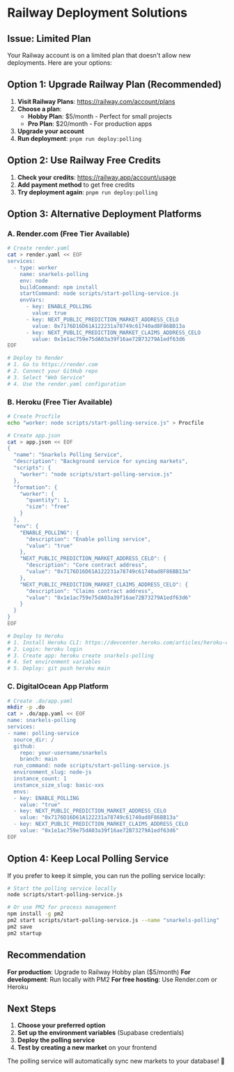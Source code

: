 # Railway Deployment Solutions

## Issue: Limited Plan

Your Railway account is on a limited plan that doesn't allow new deployments. Here are your options:

## Option 1: Upgrade Railway Plan (Recommended)

1. **Visit Railway Plans**: https://railway.com/account/plans
2. **Choose a plan**:
   - **Hobby Plan**: $5/month - Perfect for small projects
   - **Pro Plan**: $20/month - For production apps
3. **Upgrade your account**
4. **Run deployment**: `pnpm run deploy:polling`

## Option 2: Use Railway Free Credits

1. **Check your credits**: https://railway.app/account/usage
2. **Add payment method** to get free credits
3. **Try deployment again**: `pnpm run deploy:polling`

## Option 3: Alternative Deployment Platforms

### A. Render.com (Free Tier Available)

```bash
# Create render.yaml
cat > render.yaml << EOF
services:
  - type: worker
    name: snarkels-polling
    env: node
    buildCommand: npm install
    startCommand: node scripts/start-polling-service.js
    envVars:
      - key: ENABLE_POLLING
        value: true
      - key: NEXT_PUBLIC_PREDICTION_MARKET_ADDRESS_CELO
        value: 0x7176D16D61A122231a78749c61740ad8F86BB13a
      - key: NEXT_PUBLIC_PREDICTION_MARKET_CLAIMS_ADDRESS_CELO
        value: 0x1e1ac759e75dA03a39f16ae72B73279A1edf63d6
EOF

# Deploy to Render
# 1. Go to https://render.com
# 2. Connect your GitHub repo
# 3. Select "Web Service"
# 4. Use the render.yaml configuration
```

### B. Heroku (Free Tier Available)

```bash
# Create Procfile
echo "worker: node scripts/start-polling-service.js" > Procfile

# Create app.json
cat > app.json << EOF
{
  "name": "Snarkels Polling Service",
  "description": "Background service for syncing markets",
  "scripts": {
    "worker": "node scripts/start-polling-service.js"
  },
  "formation": {
    "worker": {
      "quantity": 1,
      "size": "free"
    }
  },
  "env": {
    "ENABLE_POLLING": {
      "description": "Enable polling service",
      "value": "true"
    },
    "NEXT_PUBLIC_PREDICTION_MARKET_ADDRESS_CELO": {
      "description": "Core contract address",
      "value": "0x7176D16D61A122231a78749c61740ad8F86BB13a"
    },
    "NEXT_PUBLIC_PREDICTION_MARKET_CLAIMS_ADDRESS_CELO": {
      "description": "Claims contract address", 
      "value": "0x1e1ac759e75dA03a39f16ae72B73279A1edf63d6"
    }
  }
}
EOF

# Deploy to Heroku
# 1. Install Heroku CLI: https://devcenter.heroku.com/articles/heroku-cli
# 2. Login: heroku login
# 3. Create app: heroku create snarkels-polling
# 4. Set environment variables
# 5. Deploy: git push heroku main
```

### C. DigitalOcean App Platform

```bash
# Create .do/app.yaml
mkdir -p .do
cat > .do/app.yaml << EOF
name: snarkels-polling
services:
- name: polling-service
  source_dir: /
  github:
    repo: your-username/snarkels
    branch: main
  run_command: node scripts/start-polling-service.js
  environment_slug: node-js
  instance_count: 1
  instance_size_slug: basic-xxs
  envs:
  - key: ENABLE_POLLING
    value: "true"
  - key: NEXT_PUBLIC_PREDICTION_MARKET_ADDRESS_CELO
    value: "0x7176D16D61A122231a78749c61740ad8F86BB13a"
  - key: NEXT_PUBLIC_PREDICTION_MARKET_CLAIMS_ADDRESS_CELO
    value: "0x1e1ac759e75dA03a39f16ae72B73279A1edf63d6"
EOF
```

## Option 4: Keep Local Polling Service

If you prefer to keep it simple, you can run the polling service locally:

```bash
# Start the polling service locally
node scripts/start-polling-service.js

# Or use PM2 for process management
npm install -g pm2
pm2 start scripts/start-polling-service.js --name "snarkels-polling"
pm2 save
pm2 startup
```

## Recommendation

**For production**: Upgrade to Railway Hobby plan ($5/month)
**For development**: Run locally with PM2
**For free hosting**: Use Render.com or Heroku

## Next Steps

1. **Choose your preferred option**
2. **Set up the environment variables** (Supabase credentials)
3. **Deploy the polling service**
4. **Test by creating a new market** on your frontend

The polling service will automatically sync new markets to your database! 🎉
